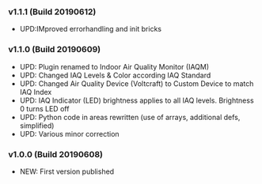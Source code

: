 ### v1.1.1 (Build 20190612)
*  UPD:IMproved errorhandling and init bricks

### v1.1.0 (Build 20190609)
* UPD: Plugin renamed to Indoor Air Quality Monitor (IAQM)
* UPD: Changed IAQ Levels & Color according IAQ Standard
* UPD: Changed Air Quality Device (Voltcraft) to Custom Device to match IAQ Index
* UPD: IAQ Indicator (LED) brightness applies to all IAQ levels. Brightness 0 turns LED off
* UPD: Python code in areas rewritten (use of arrays,  additional defs, simplified)
* UPD: Various minor correction

### v1.0.0 (Build 20190608)
* NEW: First version published
